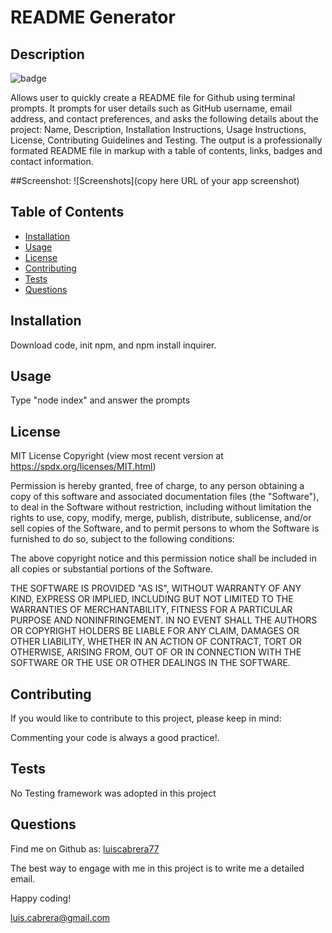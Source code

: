 

# README Generator

## Description
![badge](https://img.shields.io/badge/license-MIT-blue)

Allows user to quickly create a README file for Github using terminal prompts. It prompts for user details such as GitHub username, email address, and contact preferences, and asks the following details about the project: Name, Description, Installation Instructions, Usage Instructions, License, Contributing Guidelines and Testing. The output is a professionally formated README file in markup with a table of contents, links, badges and contact information.

##Screenshot:
![Screenshots](copy here URL of your app screenshot)

## Table of Contents
- [Installation](#installation)
- [Usage](#usage)
- [License](#license)
- [Contributing](#contributing)
- [Tests](#tests)
- [Questions](#questions)

## Installation
Download code, init npm, and npm install inquirer.

## Usage
Type "node index" and answer the prompts

## License

MIT License Copyright
(view most recent version at https://spdx.org/licenses/MIT.html)

Permission is hereby granted, free of charge, to any person obtaining a copy 
of this software and associated documentation files (the "Software"), to deal 
in the Software without restriction, including without limitation the rights 
to use, copy, modify, merge, publish, distribute, sublicense, and/or sell 
copies of the Software, and to permit persons to whom the Software is 
furnished to do so, subject to the following conditions:

The above copyright notice and this permission notice shall be included in all 
copies or substantial portions of the Software.

THE SOFTWARE IS PROVIDED "AS IS", WITHOUT WARRANTY OF ANY KIND, EXPRESS OR 
IMPLIED, INCLUDING BUT NOT LIMITED TO THE WARRANTIES OF MERCHANTABILITY, 
FITNESS FOR A PARTICULAR PURPOSE AND NONINFRINGEMENT. IN NO EVENT SHALL THE 
AUTHORS OR COPYRIGHT HOLDERS BE LIABLE FOR ANY CLAIM, DAMAGES OR OTHER 
LIABILITY, WHETHER IN AN ACTION OF CONTRACT, TORT OR OTHERWISE, ARISING FROM, 
OUT OF OR IN CONNECTION WITH THE SOFTWARE OR THE USE OR OTHER DEALINGS IN THE 
SOFTWARE.


## Contributing
If you would like to contribute to this project, please keep in mind:

Commenting your code is always a good practice!. 

## Tests
No Testing framework was adopted in this project

## Questions
Find me on Github as: [luiscabrera77](https://github.com/luiscabrera77)

The best way to engage with me in this project is to write me a detailed email. 

Happy coding!

luis.cabrera@gmail.com
